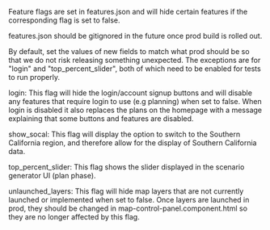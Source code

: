 Feature flags are set in features.json and will hide certain features if the corresponding flag is set to false. 

features.json should be gitignored in the future once prod build is rolled out.

By default, set the values of new fields to match what prod should be so that we do not risk releasing something unexpected.  The exceptions are for "login" and "top_percent_slider", both of which need to be enabled for tests to run properly.

login: This flag will hide the login/account signup buttons and will disable any features that require login to use (e.g planning) when set to false. When login is disabled it also replaces the plans on the homepage with a message explaining that some buttons and features are disabled.  

show_socal: This flag will display the option to switch to the Southern California region, and therefore allow for the display of Southern California data.

top_percent_slider: This flag shows the slider displayed in the scenario generator UI (plan phase).

unlaunched_layers: This flag will hide map layers that are not currently launched or implemented when set to false. Once layers are launched in prod, they should be changed in map-control-panel.component.html so they are no longer affected by this flag.

